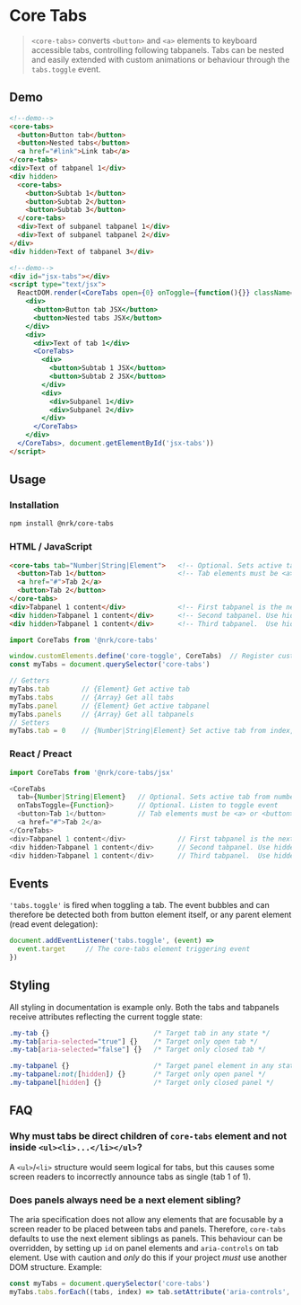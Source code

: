 # Core Tabs

> `<core-tabs>` converts `<button>` and `<a>` elements to keyboard accessible tabs, controlling following tabpanels.
> Tabs can be nested and easily extended with custom animations or behaviour through the `tabs.toggle` event.



<!--demo
<script src="core-tabs/core-tabs.min.js"></script>
<script src="core-tabs/core-tabs.jsx.js"></script>
<style>
  [role="tabpanel"] { background: #eee; padding: 10px }
  [aria-selected="true"] { border: 2px solid }

  .my-vertical-tabs [role="tablist"] { float: left; width: 150px }
  .my-vertical-tabs [role="tabpanel"] { overflow: hidden }
  .my-vertical-tabs [role="tab"] { display: inline-block }
</style>
demo-->

## Demo

```html
<!--demo-->
<core-tabs>
  <button>Button tab</button>
  <button>Nested tabs</button>
  <a href="#link">Link tab</a>
</core-tabs>
<div>Text of tabpanel 1</div>
<div hidden>
  <core-tabs>
    <button>Subtab 1</button>
    <button>Subtab 2</button>
    <button>Subtab 3</button>
  </core-tabs>
  <div>Text of subpanel tabpanel 1</div>
  <div>Text of subpanel tabpanel 2</div>
</div>
<div hidden>Text of tabpanel 3</div>
```

```html
<!--demo-->
<div id="jsx-tabs"></div>
<script type="text/jsx">
  ReactDOM.render(<CoreTabs open={0} onToggle={function(){}} className='my-vertical-tabs'>
    <div>
      <button>Button tab JSX</button>
      <button>Nested tabs JSX</button>
    </div>
    <div>
      <div>Text of tab 1</div>
      <CoreTabs>
        <div>
          <button>Subtab 1 JSX</button>
          <button>Subtab 2 JSX</button>
        </div>
        <div>
          <div>Subpanel 1</div>
          <div>Subpanel 2</div>
        </div>
      </CoreTabs>
    </div>
  </CoreTabs>, document.getElementById('jsx-tabs'))
</script>
```



## Usage


### Installation

```bash
npm install @nrk/core-tabs
```

### HTML / JavaScript

```html
<core-tabs tab="Number|String|Element">   <!-- Optional. Sets active tab from index, id or element -->
  <button>Tab 1</button>                  <!-- Tab elements must be <a> or <button>. Do not use <li> -->
  <a href="#">Tab 2</a>
  <button>Tab 2</button>
</core-tabs>
<div>Tabpanel 1 content</div>             <!-- First tabpanel is the next element sibling of core-tabs -->
<div hidden>Tabpanel 1 content</div>      <!-- Second tabpanel. Use hidden attribute to prevent FOUC -->
<div hidden>Tabpanel 1 content</div>      <!-- Third tabpanel.  Use hidden attribute to prevent FOUC -->
```

```js
import CoreTabs from '@nrk/core-tabs'

window.customElements.define('core-toggle', CoreTabs)  // Register custom element
const myTabs = document.querySelector('core-tabs')

// Getters
myTabs.tab        // {Element} Get active tab
myTabs.tabs       // {Array} Get all tabs
myTabs.panel      // {Element} Get active tabpanel
myTabs.panels     // {Array} Get all tabpanels
// Setters
myTabs.tab = 0    // {Number|String|Element} Set active tab from index, id or element
```

### React / Preact

```js
import CoreTabs from '@nrk/core-tabs/jsx'

<CoreTabs
  tab={Number|String|Element}   // Optional. Sets active tab from number, id or element
  onTabsToggle={Function}>      // Optional. Listen to toggle event
  <button>Tab 1</button>        // Tab elements must be <a> or <button>. Do not use <li>
  <a href="#">Tab 2</a>
</CoreTabs>
<div>Tabpanel 1 content</div>             // First tabpanel is the next element sibling of CoreTabs
<div hidden>Tabpanel 1 content</div>      // Second tabpanel. Use hidden attribute to prevent FOUC
<div hidden>Tabpanel 1 content</div>      // Third tabpanel.  Use hidden attribute to prevent FOUC
```



## Events
`'tabs.toggle'` is fired when toggling a tab. The event bubbles and can therefore be detected both from button element itself, or any parent element (read event delegation):

```js
document.addEventListener('tabs.toggle', (event) =>
  event.target     // The core-tabs element triggering event
})
```

## Styling
All styling in documentation is example only. Both the tabs and tabpanels receive attributes reflecting the current toggle state:

```css
.my-tab {}                          /* Target tab in any state */
.my-tab[aria-selected="true"] {}    /* Target only open tab */
.my-tab[aria-selected="false"] {}   /* Target only closed tab */

.my-tabpanel {}                     /* Target panel element in any state */
.my-tabpanel:not([hidden]) {}       /* Target only open panel */
.my-tabpanel[hidden] {}             /* Target only closed panel */
```


## FAQ
### Why must tabs be direct children of `core-tabs` element and not inside `<ul><li>...</li></ul>`?
A `<ul>`/`<li>` structure would seem logical for tabs, but this causes some screen readers to incorrectly announce tabs as single (tab 1 of 1).

### Does panels always need be a next element sibling?
The aria specification does not allow any elements that are focusable by a screen reader to be placed between tabs and panels. Therefore, `core-tabs` defaults to use the next element siblings as panels.
This behaviour can be overridden, by setting up `id` on panel elements and `aria-controls` on tab element. Use with caution and *only* do this if your project *must* use another DOM structure. Example:

```js
const myTabs = document.querySelector('core-tabs')
myTabs.tabs.forEach((tabs, index) => tab.setAttribute('aria-controls', myTabs.panels[index].id = 'my-panel-' + index))
```

